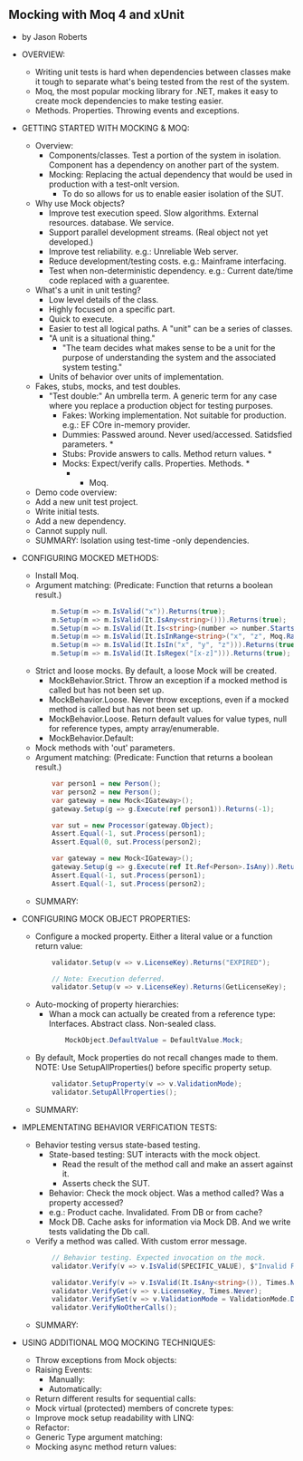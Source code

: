 ## Mocking with Moq 4 and xUnit
- by Jason Roberts

- OVERVIEW:
    - Writing unit tests is hard when dependencies between classes make it tough to separate what's being tested from the rest of the system. 
    - Moq, the most popular mocking library for .NET, makes it easy to create mock dependencies to make testing easier.
    - Methods. Properties. Throwing events and exceptions.

- GETTING STARTED WITH MOCKING & MOQ:
    - Overview:
        - Components/classes. Test a portion of the system in isolation. Component has a dependency on another part of the system. 
        - Mocking: Replacing the actual dependency that would be used in production with a test-onlt version.
            - To do so allows for us to enable easier isolation of the SUT.
    - Why use Mock objects?
        - Improve test execution speed. Slow algorithms. External resources. database. We service.
        - Support parallel development streams. (Real object not yet developed.)
        - Improve test reliability. e.g.: Unreliable Web server.
        - Reduce development/testing costs. e.g.: Mainframe interfacing.
        - Test when non-deterministic dependency. e.g.: Current date/time code replaced with a guarentee.
    - What's a unit in unit testing?
        - Low level details of the class.
        - Highly focused on a specific part.
        - Quick to execute.
        - Easier to test all logical paths. A "unit" can be a series of classes.
        - "A unit is a situational thing."
            - "The team decides what makes sense to be a unit for the purpose of understanding the system and the associated system testing."
        - Units of behavior over units of implementation.
    - Fakes, stubs, mocks, and test doubles.
        - "Test double:" An umbrella term. A generic term for any case where you replace a production object for testing purposes.
            - Fakes: Working implementation. Not suitable for production. e.g.: EF COre in-memory provider.
            - Dummies: Passwed around. Never used/accessed. Satidsfied parameters. *
            - Stubs: Provide answers to calls. Method return values. *
            - Mocks: Expect/verify calls. Properties. Methods. *
                - * Moq.
    - Demo code overview:
    - Add a new unit test project.
    - Write initial tests.
    - Add a new dependency.
    - Cannot supply null.
    - SUMMARY: Isolation using test-time -only dependencies.

- CONFIGURING MOCKED METHODS:
    - Install Moq.
    - Argument matching: (Predicate: Function that returns a boolean result.)
        ```csharp
            m.Setup(m => m.IsValid("x")).Returns(true);
            m.Setup(m => m.IsValid(It.IsAny<string>())).Returns(true);
            m.Setup(m => m.IsValid(It.Is<string>(number => number.StartsWith("x")))).Returns(true);
            m.Setup(m => m.IsValid(It.IsInRange<string>("x", "z", Moq.Range.Inclusive))).Returns(true);
            m.Setup(m => m.IsValid(It.IsIn("x", "y", "z"))).Returns(true);
            m.Setup(m => m.IsValid(It.IsRegex("[x-z]"))).Returns(true);
        ```
    - Strict and loose mocks. By default, a loose Mock will be created.
        - MockBehavior.Strict. Throw an exception if a mocked method is called but has not been set up.
        - MockBehavior.Loose. Never throw exceptions, even if a mocked method is called but has not been set up.
        - MockBehavior.Loose. Return default values for value types, null for reference types, ampty array/enumerable.
        - MockBehavior.Default:
    - Mock methods with 'out' parameters.
    - Argument matching: (Predicate: Function that returns a boolean result.)
        ```csharp
            var person1 = new Person();
            var person2 = new Person();
            var gateway = new Mock<IGateway>();
            gateway.Setup(g => g.Execute(ref person1)).Returns(-1);

            var sut = new Processor(gateway.Object);
            Assert.Equal(-1, sut.Process(person1);
            Assert.Equal(0, sut.Process(person2);
        ```
        ```csharp
            var gateway = new Mock<IGateway>();
            gateway.Setup(g => g.Execute(ref It.Ref<Person>.IsAny)).Returns(-1);
            Assert.Equal(-1, sut.Process(person1);
            Assert.Equal(-1, sut.Process(person2);
        ```
    - SUMMARY:

- CONFIGURING MOCK OBJECT PROPERTIES:
    - Configure a mocked property. Either a literal value or a function return value:
        ```csharp
            validator.Setup(v => v.LicenseKey).Returns("EXPIRED");

            // Note: Execution deferred.
            validator.Setup(v => v.LicenseKey).Returns(GetLicenseKey);
        ```
    - Auto-mocking of property hierarchies:
        - Whan a mock can actually be created from a reference type: Interfaces. Abstract class. Non-sealed class.
            ```csharp
                MockObject.DefaultValue = DefaultValue.Mock;
            ```
    - By default, Mock properties do not recall changes made to them. NOTE: Use SetupAllProperties() before specific property setup.
        ```csharp
            validator.SetupProperty(v => v.ValidationMode);
            validator.SetupAllProperties();
        ```
    - SUMMARY:

- IMPLEMENTATING BEHAVIOR VERFICATION TESTS:
    - Behavior testing versus state-based testing.
        - State-based testing: SUT interacts with the mock object. 
            - Read the result of the method call and make an assert against it.
            - Asserts check the SUT.
        - Behavior: Check the mock object. Was a method called? Was a property accessed?
        - e.g.: Product cache. Invalidated. From DB or from cache? 
        - Mock DB. Cache asks for information via Mock DB. And we write tests validating the Db call.
    - Verify a method was called. With custom error message.
        ```csharp
            // Behavior testing. Expected invocation on the mock.
            validator.Verify(v => v.IsValid(SPECIFIC_VALUE), $"Invalid FrequentFlyerNumber: {SPECIFIC_VALUE}");

            validator.Verify(v => v.IsValid(It.IsAny<string>()), Times.Never);
            validator.VerifyGet(v => v.LicenseKey, Times.Never);
            validator.VerifySet(v => v.ValidationMode = ValidationMode.Detailed);
            validator.VerifyNoOtherCalls();
        ```
    - SUMMARY:

- USING ADDITIONAL MOQ MOCKING TECHNIQUES:
    - Throw exceptions from Mock objects:
    - Raising Events:
        - Manually:
        - Automatically:
    - Return different results for sequential calls:
    - Mock virtual (protected) members of concrete types:
    - Improve mock setup readability with LINQ:
    - Refactor:
    - Generic Type argument matching:
    - Mocking async method return values: